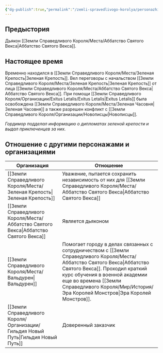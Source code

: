 ```yaml
---
{"dg-publish":true,"permalink":"/zemli-spravedlivogo-korolya/personazhi/gordimor/"}
---
```



## Предыстория
Дьякон [[Земли Справедливого Короля/Места/Аббатство Святого Векса\|Аббатство Святого Векса]].
## Настоящее время
Временно находился в [[Земли Справедливого Короля/Места/Зеленая Крепость\|Зеленая Крепость]]. Вел переговоры с начальством [[Земли Справедливого Короля/Места/Зеленая Крепость\|Зеленая Крепость]] от лица [[Земли Справедливого Короля/Места/Аббатство Святого Векса\|Аббатство Святого Векса]]. При помощи [[Земли Справедливого Короля/Организации/Exitus Letalis/Exitus Letalis\|Exitus Letalis]] была освобождена [[Земли Справедливого Короля/Места/Зеленая Часовня\|Зеленая Часовня]] а также разрешен конфликт с [[Земли Справедливого Короля/Организации/Новописцы\|Новописцы]]. 

*Гордимор подделал информацию о дипломатах зеленой крепости и выдал приключенцев за них.* 

## Отношение с другими персонажами и организациями

| Организация                 | Отношение                                                                                                                                                                     |
| --------------------------- | ----------------------------------------------------------------------------------------------------------------------------------------------------------------------------- |
| [[Земли Справедливого Короля/Места/Зеленая Крепость\|Зеленая Крепость]]        | Уважение, пытается сохранить независимость от них для [[Земли Справедливого Короля/Места/Аббатство Святого Векса\|Аббатство Святого Векса]]                                                                                             |
| [[Земли Справедливого Короля/Места/Аббатство Святого Векса\|Аббатство Святого Векса]] | Является дьяконом                                                                                                                                                             |
| [[Земли Справедливого Короля/Места/Вальдурен\|Вальдурен]]               | Помогает городу в делах связанных с сотрудничеством с [[Земли Справедливого Короля/Места/Аббатство Святого Векса\|Аббатство Святого Векса]]. Проходил краткий курс обучения в военной академии еще во времена [[Земли Справедливого Короля/Мир/История/Эра Королей Монстров\|Эра Королей Монстров]]. |
| [[Земли Справедливого Короля/Организации/Гильдия Новый Путь\|Гильдия Новый Путь]]      | Доверенный заказчик                                                                                                                                                           |


